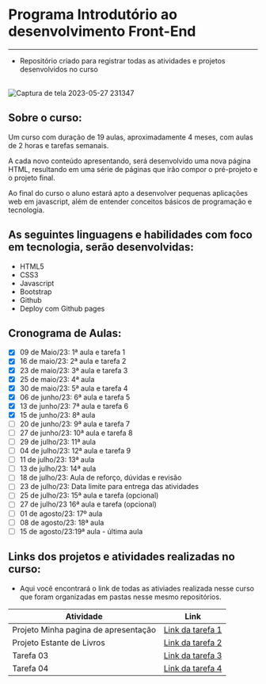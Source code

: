 # Programa Introdutório ao desenvolvimento Front-End
--------------------------------------------------------------------
- Repositório criado para  registrar todas as  atividades e projetos desenvolvidos no curso <br> <br>


![Captura de tela 2023-05-27 231347](https://github.com/sant1ana/Curso-Codifica/assets/93404790/977f377f-9098-478d-afb5-9b4f28cee317)

## Sobre o curso:

<p>Um curso com duração de 19 aulas, aproximadamente 4 meses, com aulas de 2 horas e tarefas semanais.</p>
<p>A cada novo conteúdo apresentando, será desenvolvido uma  nova página HTML, resultando em uma série de páginas que irão compor o pré-projeto e o projeto final.</p>
<p>Ao final do curso o aluno estará apto a desenvolver pequenas aplicações web em javascript, além de entender conceitos básicos de programação e tecnologia.</p>

## As seguintes linguagens e habilidades com foco em tecnologia, serão desenvolvidas:

- HTML5
- CSS3
- Javascript
- Bootstrap
- Github
- Deploy com Github pages

## Cronograma de Aulas:

- [x] 09 de Maio/23: 1ª aula e tarefa 1
- [x] 16 de maio/23: 2ª aula e tarefa 2
- [x] 23 de maio/23: 3ª aula e tarefa 3
- [x] 25 de maio/23: 4ª aula
- [x] 30 de maio/23: 5ª aula e tarefa 4
- [x] 06 de junho/23: 6ª aula e tarefa 5
- [x] 13 de junho/23: 7ª aula e tarefa 6
- [x] 15 de junho/23: 8ª aula
- [ ] 20 de junho/23: 9ª aula e tarefa 7
- [ ] 27 de junho/23: 10ª aula e tarefa 8
- [ ] 29 de julho/23: 11ª aula 
- [ ] 04 de julho/23: 12ª aula e tarefa 9
- [ ] 11 de julho/23: 13ª aula 
- [ ] 13 de julho/23: 14ª aula
- [ ] 18 de julho/23: Aula de reforço, dúvidas e revisão
- [ ] 23 de julho/23: Data limite para entrega das atividades
- [ ] 25 de julho/23: 15ª aula e tarefa (opcional)
- [ ] 27 de julho/23 16ª aula e tarefa (opcional)
- [ ] 01 de agosto/23: 17º aula
- [ ] 08 de agosto/23: 18ª aula
- [ ] 15 de agosto/23:19ª aula - última aula

## Links dos projetos e atividades realizadas no curso:

- Aqui você encontrará o link de todas as ativiades realizada nesse curso que foram organizadas em pastas nesse mesmo repositórios.

| Atividade | Link                                   |
|---------|----------------------------------------|
| Projeto Minha pagina de apresentação   | [Link da tarefa 1](https://github.com/sant1ana/Curso-Codifica-PraTi/tree/main/Minha-pagina-de-Apresentacao) |
| Projeto Estante de Livros  | [Link da tarefa 2](https://github.com/sant1ana/Curso-Codifica-PraTi/tree/main/Projeto-Estante-de-Livros) |
| Tarefa 03   | [Link da tarefa 3](https://github.com/sant1ana/Curso-Codifica-PraTi/tree/main/atividade%2003) |
| Tarefa 04   | [Link da tarefa 4](https://github.com/sant1ana/Curso-Codifica-PraTi/tree/main/atividade%2004) |




